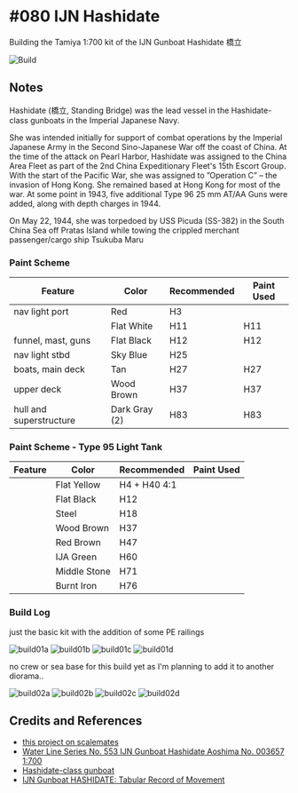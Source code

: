 # #080 IJN Hashidate

Building the Tamiya 1:700 kit of the IJN Gunboat Hashidate 橋立

![Build](./assets/Hashidate_build.jpg?raw=true)

## Notes

Hashidate (橋立, Standing Bridge) was the lead vessel in the Hashidate-class gunboats in the Imperial Japanese Navy.

She was intended initially for support of combat operations by the Imperial Japanese Army in the Second Sino-Japanese War off the coast of China. At the time of the attack on Pearl Harbor, Hashidate was assigned to the China Area Fleet as part of the 2nd China Expeditionary Fleet's 15th Escort Group. With the start of the Pacific War, she was assigned to ”Operation C” – the invasion of Hong Kong. She remained based at Hong Kong for most of the war. At some point in 1943, five additional Type 96 25 mm AT/AA Guns were added, along with depth charges in 1944.

On May 22, 1944, she was torpedoed by USS Picuda (SS-382) in the South China Sea off Pratas Island while towing the crippled merchant passenger/cargo ship Tsukuba Maru

### Paint Scheme

| Feature                 | Color                   | Recommended | Paint Used |
|-------------------------|-------------------------|-------------|------------|
| nav light port          | Red                     | H3             |            |
|                         | Flat White              | H11             | H11           |
| funnel, mast, guns      | Flat Black              | H12             | H12           |
| nav light stbd          | Sky Blue                | H25             |            |
| boats, main deck        | Tan                     | H27             | H27           |
| upper deck              | Wood Brown              | H37             | H37           |
| hull and superstructure | Dark Gray (2)           | H83             | H83            |

### Paint Scheme - Type 95 Light Tank

| Feature               | Color                   | Recommended | Paint Used |
|-----------------------|-------------------------|-------------|------------|
|                       | Flat Yellow             | H4 + H40 4:1    |            |
|                       | Flat Black              | H12             |            |
|                       | Steel                   | H18             |            |
|                       | Wood Brown              | H37             |            |
|                       | Red Brown               | H47             |            |
|                       | IJA Green               | H60             |            |
|                       | Middle Stone            | H71             |            |
|                       | Burnt Iron              | H76             |            |

### Build Log

just the basic kit with the addition of some PE railings

![build01a](./assets/build01a.jpg?raw=true)
![build01b](./assets/build01b.jpg?raw=true)
![build01c](./assets/build01c.jpg?raw=true)
![build01d](./assets/build01d.jpg?raw=true)

no crew or sea base for this build yet as I'm planning to add it to another diorama..

![build02a](./assets/build02a.jpg?raw=true)
![build02b](./assets/build02b.jpg?raw=true)
![build02c](./assets/build02c.jpg?raw=true)
![build02d](./assets/build02d.jpg?raw=true)

## Credits and References

* [this project on scalemates](https://www.scalemates.com/profiles/mate.php?id=74137&p=projects&project=145734)
* [Water Line Series No. 553 IJN Gunboat Hashidate Aoshima No. 003657 1:700](https://www.scalemates.com/kits/aoshima-003657-ijn-gunboat-hashidate--306123)
* [Hashidate-class gunboat](https://en.wikipedia.org/wiki/Hashidate-class_gunboat)
* [IJN Gunboat HASHIDATE: Tabular Record of Movement](http://www.combinedfleet.com/HashidateG_t.htm)
